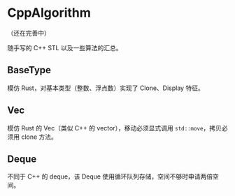 # CppAlgorithm

（还在完善中）

随手写的 C++ STL 以及一些算法的汇总。

## BaseType

模仿 Rust，对基本类型（整数、浮点数）实现了 Clone、Display 特征。

## Vec

模仿 Rust 的 Vec（类似 C++ 的 vector），移动必须显式调用 `std::move`，拷贝必须用 clone 方法。

## Deque

不同于 C++ 的 deque，该 Deque 使用循环队列存储，空间不够时申请两倍空间。
